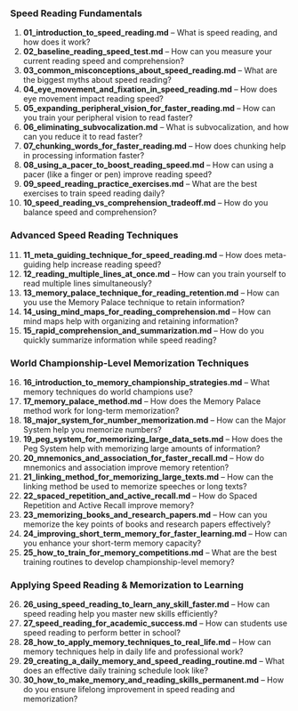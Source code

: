 ### **Speed Reading Fundamentals**  
1. **01_introduction_to_speed_reading.md** – What is speed reading, and how does it work?  
2. **02_baseline_reading_speed_test.md** – How can you measure your current reading speed and comprehension?  
3. **03_common_misconceptions_about_speed_reading.md** – What are the biggest myths about speed reading?  
4. **04_eye_movement_and_fixation_in_speed_reading.md** – How does eye movement impact reading speed?  
5. **05_expanding_peripheral_vision_for_faster_reading.md** – How can you train your peripheral vision to read faster?  
6. **06_eliminating_subvocalization.md** – What is subvocalization, and how can you reduce it to read faster?  
7. **07_chunking_words_for_faster_reading.md** – How does chunking help in processing information faster?  
8. **08_using_a_pacer_to_boost_reading_speed.md** – How can using a pacer (like a finger or pen) improve reading speed?  
9. **09_speed_reading_practice_exercises.md** – What are the best exercises to train speed reading daily?  
10. **10_speed_reading_vs_comprehension_tradeoff.md** – How do you balance speed and comprehension?  

### **Advanced Speed Reading Techniques**  
11. **11_meta_guiding_technique_for_speed_reading.md** – How does meta-guiding help increase reading speed?  
12. **12_reading_multiple_lines_at_once.md** – How can you train yourself to read multiple lines simultaneously?  
13. **13_memory_palace_technique_for_reading_retention.md** – How can you use the Memory Palace technique to retain information?  
14. **14_using_mind_maps_for_reading_comprehension.md** – How can mind maps help with organizing and retaining information?  
15. **15_rapid_comprehension_and_summarization.md** – How do you quickly summarize information while speed reading?  

### **World Championship-Level Memorization Techniques**  
16. **16_introduction_to_memory_championship_strategies.md** – What memory techniques do world champions use?  
17. **17_memory_palace_method.md** – How does the Memory Palace method work for long-term memorization?  
18. **18_major_system_for_number_memorization.md** – How can the Major System help you memorize numbers?  
19. **19_peg_system_for_memorizing_large_data_sets.md** – How does the Peg System help with memorizing large amounts of information?  
20. **20_mnemonics_and_association_for_faster_recall.md** – How do mnemonics and association improve memory retention?  
21. **21_linking_method_for_memorizing_large_texts.md** – How can the linking method be used to memorize speeches or long texts?  
22. **22_spaced_repetition_and_active_recall.md** – How do Spaced Repetition and Active Recall improve memory?  
23. **23_memorizing_books_and_research_papers.md** – How can you memorize the key points of books and research papers effectively?  
24. **24_improving_short_term_memory_for_faster_learning.md** – How can you enhance your short-term memory capacity?  
25. **25_how_to_train_for_memory_competitions.md** – What are the best training routines to develop championship-level memory?  

### **Applying Speed Reading & Memorization to Learning**  
26. **26_using_speed_reading_to_learn_any_skill_faster.md** – How can speed reading help you master new skills efficiently?  
27. **27_speed_reading_for_academic_success.md** – How can students use speed reading to perform better in school?  
28. **28_how_to_apply_memory_techniques_to_real_life.md** – How can memory techniques help in daily life and professional work?  
29. **29_creating_a_daily_memory_and_speed_reading_routine.md** – What does an effective daily training schedule look like?  
30. **30_how_to_make_memory_and_reading_skills_permanent.md** – How do you ensure lifelong improvement in speed reading and memorization?  

